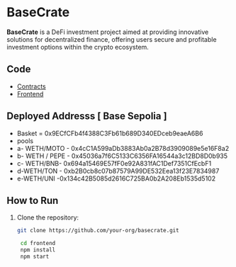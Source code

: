# BaseCrate

**BaseCrate** is a DeFi investment project aimed at providing innovative solutions for decentralized finance, offering users secure and profitable investment options within the crypto ecosystem.

## Code

- [Contracts](https://github.com/BaseCrate/frontend)  
- [Frontend](https://github.com/BaseCrate/basecrate-contracts)

## Deployed Addresss [ Base Sepolia ] 
   - Basket = 0x9ECfCFb4f4388C3Fb61b689D340EDceb9eaeA6B6
   - pools
   - a- WETH/MOTO - 0x4cC1A599aDb3883Ab0a2B78d3909089e5e16F8a2
   - b- WETH / PEPE -  0x45036a7f6C5133C6356FA16544a3c12BD8D0b935
   - c- WETH/BNB- 0x694a15469E57fF0e92A831fAC1Def7351CfEcbF1
   - d-WETH/TON - 0xb2B0cb8c07b87579A99DE532Eea13f23E7834987
   - e-WETH/UNI -0x134c42B5085d2616C725BA0b2A208Eb1535d5102


## How to Run

1. Clone the repository:
   ```bash
   git clone https://github.com/your-org/basecrate.git

    cd frontend
    npm install 
    npm start 
